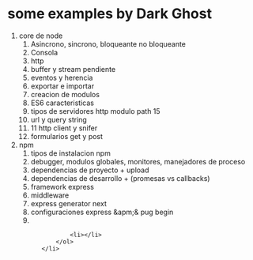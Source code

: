 <h1>some examples by Dark Ghost</h1>
<p>
   <ol>
       <li> core de node
           <ol>
                <li>Asincrono, sincrono, bloqueante no bloqueante</li>
                <li>Consola</li>
                <li>http</li>
                <li>buffer y stream pendiente</li>
                <li>eventos y herencia</li>
                <li>exportar e importar</li>
                <li>creacion de modulos</li>
                <li> ES6 caracteristicas </li>
                <li> tipos de servidores http modulo path 15</li>
                <li> url y query string</li>
                <li> 11 http client y snifer</li>
                <li> formularios get y post</li>
            </ol>
       </li>
       <li> npm
           <ol>
               <li>tipos de instalacion npm</li>
               <li>debugger, modulos globales, monitores, manejadores de proceso</li>
               <li>dependencias de proyecto + upload</li>
               <li>dependencias de desarrollo + (promesas vs callbacks)</li>
               <li>framework express </li>
               <li>middleware </li>
               <li>express generator next </li>
               <li>configuraciones express &apm;&amp; pug begin</li>
               <li></li>
               
               <li></li>
           </ol>
       </li>
   </ol>
</p>